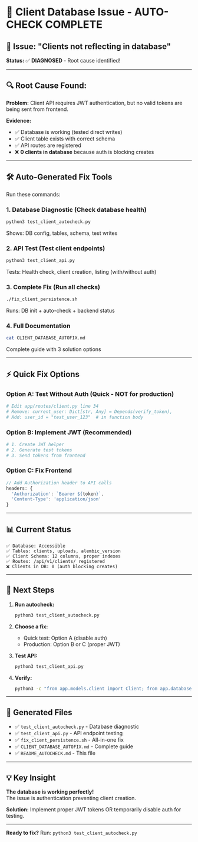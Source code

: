 # 🚀 Client Database Issue - AUTO-CHECK COMPLETE

## 🎯 Issue: "Clients not reflecting in database"

**Status:** ✅ **DIAGNOSED** - Root cause identified!

---

## 🔍 Root Cause Found:

**Problem:** Client API requires JWT authentication, but no valid tokens are being sent from frontend.

**Evidence:**
- ✅ Database is working (tested direct writes)
- ✅ Client table exists with correct schema  
- ✅ API routes are registered
- ❌ **0 clients in database** because auth is blocking creates

---

## 🛠️ Auto-Generated Fix Tools

Run these commands:

### 1. **Database Diagnostic** (Check database health)
```bash
python3 test_client_autocheck.py
```
Shows: DB config, tables, schema, test writes

### 2. **API Test** (Test client endpoints)
```bash
python3 test_client_api.py
```
Tests: Health check, client creation, listing (with/without auth)

### 3. **Complete Fix** (Run all checks)
```bash
./fix_client_persistence.sh
```
Runs: DB init + auto-check + backend status

### 4. **Full Documentation**
```bash
cat CLIENT_DATABASE_AUTOFIX.md
```
Complete guide with 3 solution options

---

## ⚡ Quick Fix Options

### Option A: Test Without Auth (Quick - NOT for production)
```bash
# Edit app/routes/client.py line 34
# Remove: current_user: Dict[str, Any] = Depends(verify_token),
# Add: user_id = "test_user_123"  # in function body
```

### Option B: Implement JWT (Recommended)
```bash
# 1. Create JWT helper
# 2. Generate test tokens
# 3. Send tokens from frontend
```

### Option C: Fix Frontend
```typescript
// Add Authorization header to API calls
headers: {
  'Authorization': `Bearer ${token}`,
  'Content-Type': 'application/json'
}
```

---

## 📊 Current Status

```
✅ Database: Accessible
✅ Tables: clients, uploads, alembic_version
✅ Client Schema: 12 columns, proper indexes
✅ Routes: /api/v1/clients/ registered
❌ Clients in DB: 0 (auth blocking creates)
```

---

## 🔧 Next Steps

1. **Run autocheck:**
   ```bash
   python3 test_client_autocheck.py
   ```

2. **Choose a fix:**
   - Quick test: Option A (disable auth)
   - Production: Option B or C (proper JWT)

3. **Test API:**
   ```bash
   python3 test_client_api.py
   ```

4. **Verify:**
   ```bash
   python3 -c "from app.models.client import Client; from app.database import SessionLocal; db = SessionLocal(); print(f'Clients: {db.query(Client).count()}')"
   ```

---

## 📁 Generated Files

- ✅ `test_client_autocheck.py` - Database diagnostic
- ✅ `test_client_api.py` - API endpoint testing  
- ✅ `fix_client_persistence.sh` - All-in-one fix
- ✅ `CLIENT_DATABASE_AUTOFIX.md` - Complete guide
- ✅ `README_AUTOCHECK.md` - This file

---

## 💡 Key Insight

**The database is working perfectly!**  
The issue is authentication preventing client creation.

**Solution:** Implement proper JWT tokens OR temporarily disable auth for testing.

---

**Ready to fix?** Run: `python3 test_client_autocheck.py`



